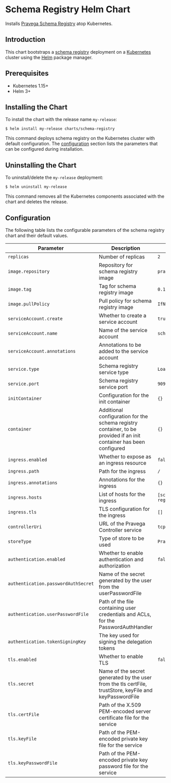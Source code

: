 <!--

  Copyright (c) Dell Inc., or its subsidiaries. All Rights Reserved.

  Licensed under the Apache License, Version 2.0 (the "License");
  you may not use this file except in compliance with the License.
  You may obtain a copy of the License at

  http://www.apache.org/licenses/LICENSE-2.0

-->

# Schema Registry Helm Chart

Installs [Pravega Schema Registry](https://github.com/pravega/schema-registry) atop Kubernetes.

## Introduction

This chart bootstraps a [schema registry](https://github.com/pravega/schema-registry) deployment on a [Kubernetes](http://kubernetes.io) cluster using the [Helm](https://helm.sh) package manager.

## Prerequisites
  - Kubernetes 1.15+
  - Helm 3+

## Installing the Chart

To install the chart with the release name `my-release`:

```
$ helm install my-release charts/schema-registry
```

This command deploys schema registry on the Kubernetes cluster with default configuration. The [configuration](#configuration) section lists the parameters that can be configured during installation.

## Uninstalling the Chart

To uninstall/delete the `my-release` deployment:

```
$ helm uninstall my-release
```

This command removes all the Kubernetes components associated with the chart and deletes the release.

## Configuration

The following table lists the configurable parameters of the schema registry chart and their default values.

| Parameter | Description | Default |
| ----- | ----------- | ------ |
| `replicas` | Number of replicas | `2` |
| `image.repository` | Repository for schema registry image | `pravega/schemaregistry` |
| `image.tag` | Tag for schema registry image | `0.1.0` |
| `image.pullPolicy` | Pull policy for schema registry image | `IfNotPresent` |
| `serviceAccount.create` | Whether to create a service account | `true` |
| `serviceAccount.name` | Name of the service account | `schema-registry` |
| `serviceAccount.annotations` | Annotations to be added to the service account | |
| `service.type` | Schema registry service type | `LoadBalancer` |
| `service.port` | Schema registry service port | `9092` |
| `initContainer` | Configuration for the init container | `{}` |
| `container` | Additional configuration for the schema registry container, to be provided if an init container has been configured | `{}` |
| `ingress.enabled` | Whether to expose as an ingress resource | `false` |
| `ingress.path` | Path for the ingress | `/` |
| `ingress.annotations` | Annotations for the ingress | `{}` |
| `ingress.hosts` | List of hosts for the ingress | `[schema-registry.pravega.com]` |
| `ingress.tls` | TLS configuration for the ingress | `[]` |
| `controllerUri` | URL of the Pravega Controller service | `tcp://localhost:9090` |
| `storeType` | Type of store to be used | `Pravega` |
| `authentication.enabled` | Whether to enable authentication and authorization | `false` |
| `authentication.passwordAuthSecret` | Name of the secret generated by the user from the userPasswordFile | |
| `authentication.userPasswordFile` | Path of the file containing user credentials and ACLs, for the PasswordAuthHandler | |
| `authentication.tokenSigningKey` | The key used for signing the delegation tokens | |
| `tls.enabled` | Whether to enable TLS | `false` |
| `tls.secret` | Name of the secret generated by the user from the tls certFile, trustStore, keyFile and keyPasswordFile | |
| `tls.certFile` | Path of the X.509 PEM-encoded server certificate file for the service | |
| `tls.keyFile` | Path of the PEM-encoded private key file for the service | |
| `tls.keyPasswordFile` | Path of the PEM-encoded private key password file for the service | |
